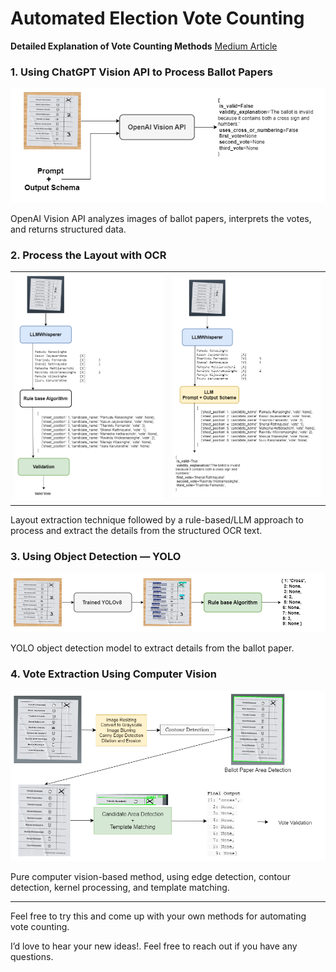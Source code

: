 # Automated Election Vote Counting


**Detailed Explanation of Vote Counting Methods**
[Medium Article](https://medium.com/@pamudu1111/automated-election-vote-counting-7b89900f7333)

### 1. Using ChatGPT Vision API to Process Ballot Papers
![Vision API](resources/LLM_proocessing.png)

OpenAI Vision API analyzes images of ballot papers, interprets the votes, and returns structured data.


### 2. Process the Layout with OCR
<table>
  <tr>
    <td>
      <img src="resources/layout_parse.png" alt="Layout Processing" width="300"/>
    </td>
    <td>
      <img src="resources/layout_parse_LLM.png" alt="Layout Processing LLM" width="300"/>
    </td>
  </tr>
</table>

Layout extraction technique followed by a rule-based/LLM approach to process and extract the details from the structured OCR text.

### 3. Using Object Detection — YOLO
![YOLO vote detection](resources/Yolo_vote_extraction.png)

YOLO object detection model to extract details from the ballot paper.


### 4. Vote Extraction Using Computer Vision
![CV vote detection](resources/CV_method.png)

Pure computer vision-based method, using edge detection, contour detection, kernel processing, and template matching.

---

<p>Feel free to try this and come up with your own methods for automating vote counting.</p>
<p>I’d love to hear your new ideas!. Feel free to reach out if you have any questions.</p>

